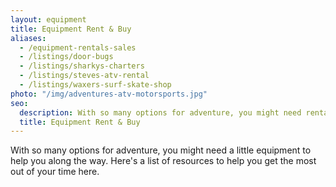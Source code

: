 ```yaml
---
layout: equipment
title: Equipment Rent & Buy
aliases:
  - /equipment-rentals-sales
  - /listings/door-bugs
  - /listings/sharkys-charters
  - /listings/steves-atv-rental
  - /listings/waxers-surf-skate-shop
photo: "/img/adventures-atv-motorsports.jpg"
seo:
  description: With so many options for adventure, you might need rental equipment. Here’s a list of resources to help you get the most out of your time here.
  title: Equipment Rent & Buy
---
```

With so many options for adventure, you might need a little equipment to help you along the way. Here's a list of resources to help you get the most out of your time here. 
